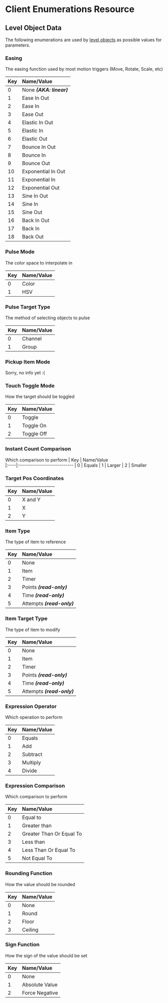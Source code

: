 # Client Enumerations Resource

## Level Object Data
The following enumerations are used by [level objects](level-object.md) as possible values for parameters.

### Easing
The easing function used by most motion triggers (Move, Rotate, Scale, etc)

| Key | Name/Value                           
|:----|:---------------------------
| 0   | None ***(AKA: linear)***
| 1   | Ease In Out
| 2   | Ease In
| 3   | Ease Out
| 4   | Elastic In Out
| 5   | Elastic In
| 6   | Elastic Out
| 7   | Bounce In Out
| 8   | Bounce In
| 9   | Bounce Out
| 10  | Exponential In Out
| 11  | Exponential In
| 12  | Exponential Out
| 13  | Sine In Out
| 14  | Sine In
| 15  | Sine Out
| 16  | Back In Out
| 17  | Back In
| 18  | Back Out

### Pulse Mode
The color space to interpolate in

| Key | Name/Value                           
|:----|:---------------------------
| 0   | Color
| 1   | HSV

### Pulse Target Type
The method of selecting objects to pulse

| Key | Name/Value                           
|:----|:---------------------------
| 0   | Channel
| 1   | Group

### Pickup Item Mode
Sorry, no info yet :(

### Touch Toggle Mode
How the target should be toggled

| Key | Name/Value                           
|:----|:---------------------------
| 0   | Toggle
| 1   | Toggle On
| 2   | Toggle Off

### Instant Count Comparison
Which comparison to perform
| Key | Name/Value                           
|:----|:---------------------------
| 0   | Equals
| 1   | Larger
| 2   | Smaller

### Target Pos Coordinates

| Key | Name/Value                           
|:----|:---------------------------
| 0   | X and Y
| 1   | X
| 2   | Y

### Item Type
The type of item to reference

| Key | Name/Value                           
|:----|:---------------------------
| 0   | None
| 1   | Item
| 2   | Timer
| 3   | Points ***(read-only)***
| 4   | Time ***(read-only)***
| 5   | Attempts ***(read-only)***

### Item Target Type
The type of item to modify

| Key | Name/Value                           
|:----|:---------------------------
| 0   | None
| 1   | Item
| 2   | Timer
| 3   | Points ***(read-only)***
| 4   | Time ***(read-only)***
| 5   | Attempts ***(read-only)***

### Expression Operator
Which operation to perform

| Key | Name/Value                           
|:----|:---------------------------
| 0   | Equals
| 1   | Add
| 2   | Subtract
| 3   | Multiply
| 4   | Divide

### Expression Comparison
Which comparison to perform

| Key | Name/Value                           
|:----|:---------------------------
| 0   | Equal to
| 1   | Greater than
| 2   | Greater Than Or Equal To
| 3   | Less than
| 4   | Less Than Or Equal To
| 5   | Not Equal To

### Rounding Function
How the value should be rounded

| Key | Name/Value                           
|:----|:---------------------------
| 0   | None
| 1   | Round
| 2   | Floor
| 3   | Ceiling

### Sign Function
How the sign of the value should be set

| Key | Name/Value                           
|:----|:---------------------------
| 0   | None
| 1   | Absolute Value
| 2   | Force Negative

